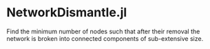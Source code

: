 # NetworkDismantle.jl
Find the minimum number of nodes such that after their removal the network is broken into connected components of sub-extensive size.
